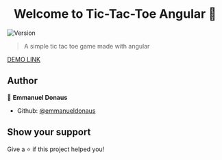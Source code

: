 <h1 align="center">Welcome to Tic-Tac-Toe Angular 👋</h1>
<p>
  <img alt="Version" src="https://img.shields.io/badge/version-0.0.0-blue.svg?cacheSeconds=2592000" />
</p>

> A simple tic tac toe game made with angular

<a href="https://awesome-babbage-3c2ea3.netlify.com/">DEMO LINK</a>

## Author

👤 **Emmanuel Donaus**

* Github: [@emmanueldonaus](https://github.com/emmanueldonaus)

## Show your support

Give a ⭐️ if this project helped you!

